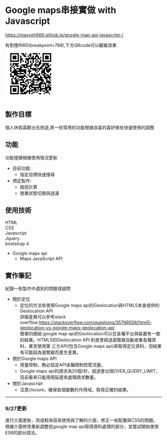 # Google maps串接實做 with Javascript
https://maxyeh666.github.io/google-map-api-javascript-/  

有對應RWD(breakpoint<768),下方QRcode可以觀看效果  
<img src="https://github.com/maxyeh666/google-map-api-javascript-/blob/master/qrcode.png">

## 製作目標
個人休假喜歡出去旅遊,將一些常用的功能根據自喜的喜好做些快速使用的調整

## 功能
功能陸續根據使用情況更新

* 目前功能:
  - 指定目標快速搜尋
* 預定製作:
  - 路徑計算
  - 營業狀態切換與過濾

## 使用技術
HTML  
CSS  
Javascript  
Jquery    
bootstrap 4  
* Google maps api
  - Maps JavaScript API

## 實作筆記

紀錄一些製作中遇到的問題或疑問

* 關於定位
  - 定位的方法有使用Google maps api的Geolocation與HTML5本身提供的Geolocation API  
  詳細差異可以參考stack overflow:https://stackoverflow.com/questions/35799506/html5-geolocation-vs-google-maps-geolocation-api   
  簡單的總結:google map api的Geolocation可以在各種平台與裝置有一致的結果。HTML5的Geolocation API 則是會經過瀏覽器自動收集各種資料，甚至使用第     三方API(包含Google maps api)來取得定位資料，但結果有可能因為瀏覽器而產生差異。
* 關於Google maps API
  - 用量控制，務必設定API金鑰限制控管流量。
  - Google maps api的請求為20個/秒，超過會出現OVER_QUERY_LIMIT，目前看來只能用用延遲來處理請求數量。
* 關於Javascript
  - 注意clocure，確保各個變數的作用域，取得正確的結果。  
------------------------------------------------
### 9/27更新

進行介面更新，改成較為容易使用與了解的介面，修正一些配置與CSS的問題。  
根據介面修改重新調整從google map api取得資料處理的部分，並嘗試開始使用ES6的部分語法。  
